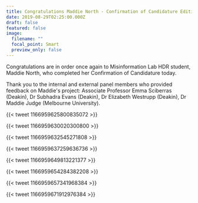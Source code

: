 ```yaml
---
title: Congratulations Maddie North - Confirmation of Candidature Edition
date: 2019-08-29T02:25:00.000Z
draft: false
featured: false
image:
  filename: ""
  focal_point: Smart
  preview_only: false
---
```

Congratulations are in order once again to Misinformation Lab HDR student, Maddie North, who completed her Confirmation of Candidature today.

Thank you to the internal and external panel members who provided feedback on Maddie's project: Associate Professor Emma Sciberras (Deakin), Dr Subhadra Evans (Deakin), Dr Elizabeth Westrupp (Deakin), Dr Maddie Judge (Melbourne University).

{{< tweet 1166959625800835072 >}}

{{< tweet 1166959630020300800 >}}

{{< tweet 1166959632545271808 >}}

{{< tweet 1166959637259636736 >}}

{{< tweet 1166959649813221377 >}}

{{< tweet 1166959654284382208 >}}

{{< tweet 1166959657341968384 >}}

{{< tweet 1166959671912976384 >}}
